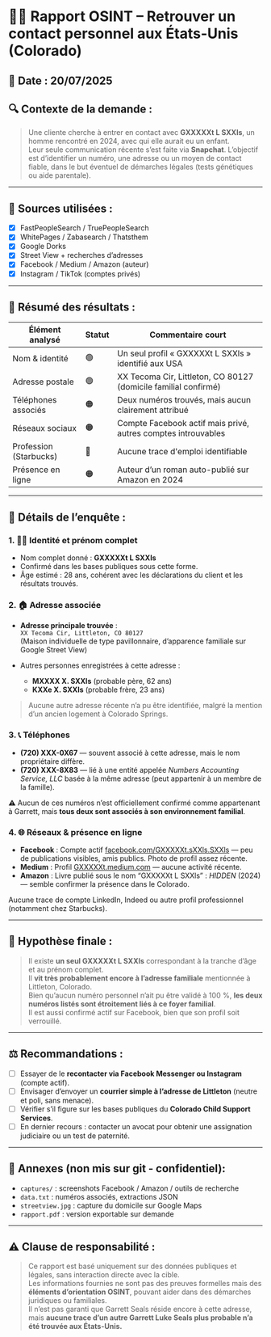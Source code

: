 # 🧑‍💻 Rapport OSINT – Retrouver un contact personnel aux États-Unis (Colorado)

## 📅 Date : 20/07/2025  
## 🔍 Contexte de la demande :
> Une cliente cherche à entrer en contact avec **GXXXXXt L SXXls**, un homme rencontré en 2024, avec qui elle aurait eu un enfant.  
> Leur seule communication récente s’est faite via **Snapchat**. L’objectif est d’identifier un numéro, une adresse ou un moyen de contact fiable, dans le but éventuel de démarches légales (tests génétiques ou aide parentale).

---

## 🧾 Sources utilisées :

- [x] FastPeopleSearch / TruePeopleSearch  
- [x] WhitePages / Zabasearch / Thatsthem  
- [x] Google Dorks  
- [x] Street View + recherches d’adresses  
- [x] Facebook / Medium / Amazon (auteur)  
- [x] Instagram / TikTok (comptes privés)

---

## 🧠 Résumé des résultats :

| Élément analysé         | Statut   | Commentaire court                                               |
|-------------------------|----------|------------------------------------------------------------------|
| Nom & identité          | 🟢        | Un seul profil « GXXXXXt L SXXls » identifié aux USA         |
| Adresse postale         | 🟢        | XX Tecoma Cir, Littleton, CO 80127 (domicile familial confirmé) |
| Téléphones associés     | 🟠        | Deux numéros trouvés, mais aucun clairement attribué            |
| Réseaux sociaux         | 🟠        | Compte Facebook actif mais privé, autres comptes introuvables   |
| Profession (Starbucks)  | 🔴        | Aucune trace d'emploi identifiable                              |
| Présence en ligne       | 🟠        | Auteur d’un roman auto-publié sur Amazon en 2024                |

---

## 📂 Détails de l’enquête :

### 1. 🧑‍💻 Identité et prénom complet
- Nom complet donné : **GXXXXXt L SXXls**  
- Confirmé dans les bases publiques sous cette forme.  
- Âge estimé : 28 ans, cohérent avec les déclarations du client et les résultats trouvés.

### 2. 🏠 Adresse associée
- **Adresse principale trouvée** :  
  `XX Tecoma Cir, Littleton, CO 80127`  
  (Maison individuelle de type pavillonnaire, d’apparence familiale sur Google Street View)

- Autres personnes enregistrées à cette adresse :  
  - **MXXXX X. SXXls** (probable père, 62 ans)  
  - **KXXe X. SXXls** (probable frère, 23 ans)

> Aucune autre adresse récente n’a pu être identifiée, malgré la mention d’un ancien logement à Colorado Springs.

### 3. 📞 Téléphones
- **(720) XXX-0X67** — souvent associé à cette adresse, mais le nom propriétaire diffère.
- **(720) XXX-8X83** — lié à une entité appelée *Numbers Accounting Service, LLC* basée à la même adresse (peut appartenir à un membre de la famille).

⚠️ Aucun de ces numéros n’est officiellement confirmé comme appartenant à Garrett, mais **tous deux sont associés à son environnement familial**.

### 4. 🌐 Réseaux & présence en ligne
- **Facebook** : Compte actif [facebook.com/GXXXXXt.sXXls.SXXls](https://www.facebook.com/GXXXXXt.SXXls.2024) — peu de publications visibles, amis publics. Photo de profil assez récente.
- **Medium** : Profil [GXXXXXt.medium.com](https://medium.com/@GXXXXXt) — aucune activité récente.
- **Amazon** : Livre publié sous le nom “GXXXXXt L SXXls” : *HIDDEN* (2024) — semble confirmer la présence dans le Colorado.

Aucune trace de compte LinkedIn, Indeed ou autre profil professionnel (notamment chez Starbucks).

---

## 🧠 Hypothèse finale :

> Il existe **un seul GXXXXXt L SXXls** correspondant à la tranche d’âge et au prénom complet.  
> Il **vit très probablement encore à l’adresse familiale** mentionnée à Littleton, Colorado.  
> Bien qu’aucun numéro personnel n’ait pu être validé à 100 %, **les deux numéros listés sont étroitement liés à ce foyer familial**.  
> Il est aussi confirmé actif sur Facebook, bien que son profil soit verrouillé.

---

## ⚖️ Recommandations :

- [ ] Essayer de le **recontacter via Facebook Messenger ou Instagram** (compte actif).
- [ ] Envisager d’envoyer un **courrier simple à l’adresse de Littleton** (neutre et poli, sans menace).
- [ ] Vérifier s’il figure sur les bases publiques du **Colorado Child Support Services**.
- [ ] En dernier recours : contacter un avocat pour obtenir une assignation judiciaire ou un test de paternité.

---

## 📁 Annexes (non mis sur git - confidentiel):

- `captures/` : screenshots Facebook / Amazon / outils de recherche  
- `data.txt` : numéros associés, extractions JSON  
- `streetview.jpg` : capture du domicile sur Google Maps  
- `rapport.pdf` : version exportable sur demande

---

## ⚠️ Clause de responsabilité :

> Ce rapport est basé uniquement sur des données publiques et légales, sans interaction directe avec la cible.  
> Les informations fournies ne sont pas des preuves formelles mais des **éléments d’orientation OSINT**, pouvant aider dans des démarches juridiques ou familiales.  
> Il n’est pas garanti que Garrett Seals réside encore à cette adresse, mais **aucune trace d’un autre Garrett Luke Seals plus probable n’a été trouvée aux États-Unis.**
